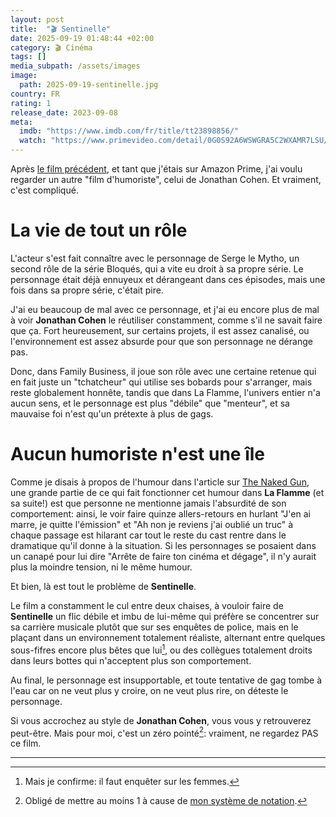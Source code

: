 ```yaml
---
layout: post
title:  "🎬 Sentinelle"
date: 2025-09-19 01:48:44 +02:00
category: 🎬 Cinéma
tags: []
media_subpath: /assets/images
image:
  path: 2025-09-19-sentinelle.jpg
country: FR
rating: 1
release_date: 2023-09-08
meta:
  imdb: "https://www.imdb.com/fr/title/tt23898856/"
  watch: "https://www.primevideo.com/detail/0G0S92A6WSWGRA5C2WXAMR7LSU/"
---
```


Après [le film précédent](/posts/mcwalter/), et tant que j'étais sur Amazon Prime, j'ai voulu regarder un autre "film d'humoriste", celui de <wiki>Jonathan Cohen</wiki>. Et vraiment, c'est compliqué.

# La vie de tout un rôle

L'acteur s'est fait connaître avec le personnage de <wiki>Serge le Mytho</wiki>, un second rôle de la série <wiki>Bloqués</wiki>, qui a vite eu droit à sa propre série. Le personnage était déjà ennuyeux et dérangeant dans ces épisodes, mais une fois dans sa propre série, c'était pire.

J'ai eu beaucoup de mal avec ce personnage, et j'ai eu encore plus de mal à voir **Jonathan Cohen** le réutiliser constamment, comme s'il ne savait faire que ça. Fort heureusement, sur certains projets, il est assez canalisé, ou l'environnement est assez absurde pour que son personnage ne dérange pas.

Donc, dans <wiki page="Family Business (série télévisée)">Family Business</wiki>, il joue son rôle avec une certaine retenue qui en fait juste un "tchatcheur" qui utilise ses bobards pour s'arranger, mais reste globalement honnête, tandis que dans <wiki page="La Flamme (série télévisée)">La Flamme</wiki>, l'univers entier n'a aucun sens, et le personnage est plus "débile" que "menteur", et sa mauvaise foi n'est qu'un prétexte à plus de gags.

# Aucun humoriste n'est une île

Comme je disais à propos de l'humour dans l'article sur [The Naked Gun](/posts/the-naked-gun-2025/), une grande partie de ce qui fait fonctionner cet humour dans **La Flamme** (et sa suite!) est que personne ne mentionne jamais l'absurdité de son comportement: ainsi, le voir faire quinze allers-retours en hurlant "J'en ai marre, je quitte l'émission" et "Ah non je reviens j'ai oublié un truc" à chaque passage est hilarant car tout le reste du cast rentre dans le dramatique qu'il donne à la situation. Si les personnages se posaient dans un canapé pour lui dire "Arrête de faire ton cinéma et dégage", il n'y aurait plus la moindre tension, ni le même humour.

Et bien, là est tout le problème de **Sentinelle**.

Le film a constamment le cul entre deux chaises, à vouloir faire de **Sentinelle** un flic débile et imbu de lui-même qui préfère se concentrer sur sa carrière musicale plutôt que sur ses enquêtes de police, mais en le plaçant dans un environnement totalement réaliste, alternant entre quelques sous-fifres encore plus bêtes que lui[^1], ou des collègues totalement droits dans leurs bottes qui n'acceptent plus son comportement.

Au final, le personnage est insupportable, et toute tentative de gag tombe à l'eau car on ne veut plus y croire, on ne veut plus rire, on déteste le personnage.

Si vous accrochez au style de **Jonathan Cohen**, vous vous y retrouverez peut-être. Mais pour moi, c'est un zéro pointé[^2]: vraiment, ne regardez PAS ce film.

***
[^1]: Mais je confirme: il faut enquêter sur les femmes.
[^2]: Obligé de mettre au moins 1 à cause de [mon système de notation](/ratings/).